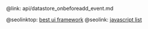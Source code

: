 @link: api/datastore_onbeforeadd_event.md

@seolinktop: [best ui framework](https://webix.com)
@seolink: [javascript list](https://webix.com/widget/list/)